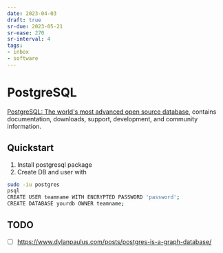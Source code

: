 ```yaml
---
date: 2023-04-03
draft: true
sr-due: 2023-05-21
sr-ease: 270
sr-interval: 4
tags:
- inbox
- software
---
```


# PostgreSQL

[PostgreSQL: The world's most advanced open source database](https://www.postgresql.org/),
contains documentation, downloads, support, development, and community
information.

## Quickstart

1. Install postgresql package
2. Create DB and user with

```sh
sudo -iu postgres
psql
CREATE USER teamname WITH ENCRYPTED PASSWORD 'password';
CREATE DATABASE yourdb OWNER teamname;
```

## TODO

- [ ] https://www.dylanpaulus.com/posts/postgres-is-a-graph-database/